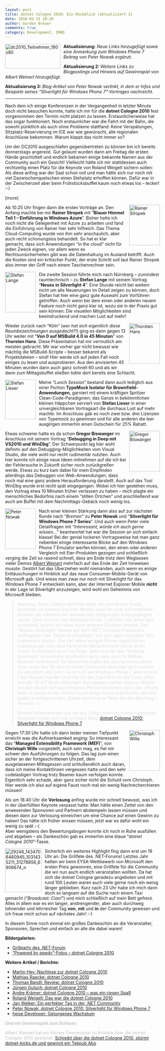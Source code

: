 ```yaml
---
layout: post
title: dotnet Cologne 2010: Ein Rückblick (aktualisiert 3)
date: 2010-05-31 20:26
author: Gordon Breuer
comments: true
category: Development, IMHO
---
```

<p><a href="http://dotnet-cologne.de/"><img style="border-right-width: 0px; margin: 0px 10px 10px 0px; display: inline; border-top-width: 0px; border-bottom-width: 0px; border-left-width: 0px" title="dc2010_Teilnehmer_180x80" border="0" alt="dc2010_Teilnehmer_180x80" align="left" src="http://anheledirwp.blob.core.windows.net/wordpress/2010/05/dc2010_Teilnehmer_180x80.png" width="180" height="80" /></a><strong>Aktualisierung:</strong> <em>Neue Links hinzugefügt sowie eine Anmerkung zum Windows Phone 7 Beitrag von Peter Nowak ergänzt.</em></p>  <p><strong>Aktualisierung 2: </strong><em>Weitere Links zu Blogpostings und Hinweis auf Gewinnspiel von Albert Weinert hinzugefügt.</em></p>  <p><strong>Aktualisierung 3:</strong><em> Blog-Artikel von Peter Nowak verlinkt, in dem er Infos und Beispiele seines “Silverlight für Windows Phone 7”-Vortrages nachreicht.</em></p>  <hr />  <p>Nach dem ich einige Konferenzen in der Vergangenheit in letzter Minute doch nicht besuchen konnte, hatte ich mir für die <strong>dotnet Cologne 2010</strong> fest vorgenommen den Termin nicht platzen zu lassen. Erstaunlicherweise hat das sogar funktioniert. Noch erstaunlicher war die Fahrt mit der Bahn, die sowohl pünktlich als auch ohne Probleme stattfand: Keine Verspätungen, Sitzplatz-Reservierung im ICE war wie gewünscht, alle regionalen Anschlüsse bekommen. Warum klappt das nicht immer so?</p>  <p>Um der DC2010 ausgeschlafen gegenübertreten zu können bin ich bereits donnerstags angereist. Gut gelaunt wurden dann am Freitag die ersten Hände geschüttelt und endlich bekamen einige bekannte Namen aus der Community auch ein Gesicht! Vielleicht hätte ich mir stattdessen auch rechtzeitig einen Platz für die Keynote von Roland Weigelt sichern sollen: Als diese anfing war der Saal schon voll und man hätte sich nur noch mit viel Dazwischenquetschen einen Stehplatz erhoffen können. Dafür war in der Zwischenzeit aber beim Frühstücksbuffet kaum noch etwas los – lecker! :-)</p>  <p>[more]</p>  <p><img style="border-right-width: 0px; margin: 0px 0px 10px 10px; display: inline; border-top-width: 0px; border-bottom-width: 0px; border-left-width: 0px" title="Rainer Stropek" border="0" alt="Rainer Stropek" align="right" src="http://anheledirwp.blob.core.windows.net/wordpress/2010/05/Rainer_Stropek.jpg" width="100" height="132" /> Ab 10:25 Uhr fingen dann die ersten Vorträge an. Den Anfang machte bei mir <strong>Rainer Stropek</strong> mit “<strong>Blauer Himmel Teil 1 – Einführung in Windows Azure</strong>”. Bisher hatte ich noch nicht die Gelegenheit mit Azure zu arbeiten und fand die Einführung von Rainer hier sehr hilfreich. Das Thema Cloud-Computing wurde von ihm sehr anschaulich, aber auch recht schonungslos behandelt. So hat er klar gemacht, dass sich Anwendungen “in the cloud” nicht für jeden Zweck eignen, vor allem wenn es Rechtsunsicherheiten gibt was die Datenhaltung im Ausland betrifft. Auch die Kosten sind ein kritischer Punkt, der erste Schritt soll laut Rainer Stropek also immer der Griff nach einem Taschenrechner sein.</p>  <p><a href="http://www.st-lange.net/"><img style="border-right-width: 0px; margin: 0px 10px 10px 0px; display: inline; border-top-width: 0px; border-bottom-width: 0px; border-left-width: 0px" title="Stefan Lange" border="0" alt="Stefan Lange" align="left" src="http://anheledirwp.blob.core.windows.net/wordpress/2010/05/Stefan_Lange.jpg" width="100" height="132" /></a> Die zweite Session führte mich nach Nürnberg – zumindest raumtechnisch – zu <strong>Stefan Lange</strong> mit seinem Vortrag “<strong>Neues in Silverlight 4</strong>”. Eine Stunde reicht bei weitem nicht um alle Neuerungen im Detail zeigen zu können, doch Stefan hat hier eine ganz gute Auswahl zum Vorführen getroffen. Auch wenn bei dem einen oder anderen neuem Feature noch nicht ganz klar ist, wozu sie in der Praxis gut sein können: Die visuellen Möglichkeiten sind beeindruckend und machen Lust auf mehr!</p>  <p><a href="http://www.dotnet-rocks.de/"><img style="border-right-width: 0px; margin: 0px 0px 10px 10px; display: inline; border-top-width: 0px; border-bottom-width: 0px; border-left-width: 0px" title="Thorsten Hans" border="0" alt="Thorsten Hans" align="right" src="http://anheledirwp.blob.core.windows.net/wordpress/2010/05/Thorsten_Hans.jpg" width="100" height="132" /></a> Wieder zurück nach “Köln” (<em>wer hat sich eigentlich diese Raumbezeichnungen ausgedacht?!</em>) ging es dann gegen 13 Uhr weiter mit “<strong>Von 0 auf MSBuild 4.0 in 45 Minuten</strong>” von <strong>Thorsten Hans</strong>. Diese Präsentation hat mir vermutlich am meisten gebracht: Mir war vorher gar nicht bewusst wie mächtig die MSBuild-Scripte – besser bekannt als Projektdateien – sind! Hier werde ich auf jeden Fall noch einiges zu lesen und ausprobieren. Aus den anvisierten 45 Minuten wurden dann auch ganz schnell 60 und als wir dann zum Mittagsbuffet stießen tobte dort bereits eine Schlacht.</p>  <p><a href="http://www.lieser-online.de/"><img style="border-right-width: 0px; margin: 0px 10px 10px 0px; display: inline; border-top-width: 0px; border-bottom-width: 0px; border-left-width: 0px" title="Stefan Lieser" border="0" alt="Stefan Lieser" align="left" src="http://anheledirwp.blob.core.windows.net/wordpress/2010/05/Stefan_Lieser.jpg" width="100" height="129" /></a> Meine “<em>Lunch Session</em>” bestand dann auch lediglich aus einer Portion <strong>TypeMock Isolator für Brownfield-Anwendungen</strong>, garniert mit einem kräftigen Spritzer Clean-Code-Paradigmen; das Ganze in bekömmlichen kleinen Häppchen serviert von <strong>Stefan Lieser</strong> in einer unvergleichbaren Vortragsart die durchaus Lust auf mehr machte. Im Anschluss gab es noch zwei bzw. drei Lizenzen von Typemock zu gewinnen und für alle anderen die leer ausgingen immerhin einen Gutschein für 25% Rabatt.</p>  <p><a href="http://www.dotnet-blog.net/"><img style="border-right-width: 0px; margin: 0px 0px 10px 10px; display: inline; border-top-width: 0px; border-bottom-width: 0px; border-left-width: 0px" title="Gregor Biswanger" border="0" alt="Gregor Biswanger" align="right" src="http://anheledirwp.blob.core.windows.net/wordpress/2010/05/Gregor_Biswanger.jpg" width="100" height="132" /></a> Etwas schwerer hatte es da schon <strong>Gregor Biswanger</strong> im Anschluss mit seinem Vortrag “<strong>Debugging in Deep mit VS2010 und WinDbg</strong>”. Der Schwerpunkt lag hier wohl definitv auf den Debugging-Möglichkeiten vom Visual Studio, die viele wohl nur recht rudimentär nutzten. Auch hier konnte ich einige neue Ideen mitnehmen auf die ich bei der Fehlersuche in Zukunft sicher noch zurückgreifen werde. Etwas zu kurz kam dabei für mein Empfinden allerdings das Debuggen von Web-Anwendungen, dass noch mal eine ganz andere Herausforderung darstellt. Auch auf das Tool WinDbg wurde erst recht spät eingegangen. Wobei ich hier gestehen muss, den Vortrag etwa 10 Minuten früher verlassen zu haben – mich plagte ein menschliches Bedürfnis nach einem “stillen Örtchen” und anschließend war auch am Buffet mit dem Nachmittags-Gebäck noch wenig los.</p>  <p><a href="http://blogs.compactframework.de/Peter.Nowak/"><img style="border-right-width: 0px; margin: 0px 10px 10px 0px; display: inline; border-top-width: 0px; border-bottom-width: 0px; border-left-width: 0px" title="Peter Nowak" border="0" alt="Peter Nowak" align="left" src="http://anheledirwp.blob.core.windows.net/wordpress/2010/05/Peter_Nowak.jpg" width="100" height="132" /></a> Nach einer kleinen Stärkung dann also auf zur nächsten Runde nach “<em>Bremen</em>” zu <strong>Peter Nowak</strong> und “<strong>Silverlight für Windows Phone 7 Series</strong>”. Und auch wenn Peter viele Detailfragen mit “<em>Interessant, würde ich auch gerne wissen…</em>” beantwortet hat war die Session an sich einfach klasse! Bei der genial lockeren Vortragsweise hat man ganz nebenbei einige interessante Blicke auf den Windows Phone 7 Emulator werfen können, den einen oder anderen Vergleich mit Eier-Produkten gezogen und schließlich verging die Zeit so rasend schnell, dass am Ende trotz dem Weglassen vieler Demos <a href="http://der-albert.com/">Albert Weinert</a> mehrfach auf das Ende der Zeit hinweisen musste. Gestört hat das Überziehen wohl niemanden, auch wenn es einige Enttäuschungen in Hinblick auf das neue Consumer-Mobile-Gerät von Microsoft gab. Und wieso man zwar nur noch mit Silverlight für das Windows Phone 7 entwickeln kann, aber der Internet Explorer Mobile <strong>nicht</strong> in der Lage ist Silverlight anzuzeigen, wird wohl ein Geheimnis von Microsoft bleiben.</p>  <blockquote>   <p><font color="#dcddde">Nachtrag: Beim Chatten mit Peter habe ich zum letzten Punkt, Silverlight im Internet Explorer Mobile, noch ein paar Informationen erhalten die während der Session aus Zeitgründen untergegangen waren. Zwar wird für das Windows Phone 7 mit Hilfe von Silverlight entwickelt, jedoch mit einer leicht anderen Runtime-Version. Das “Mobile-Silverlight” basiert auf dem .NET Compact Framework wohingegen das “Desktop-Silverlight” auf dem ganz normalen .NET Framework basiert. Das hat neben einigen Phone-Spezifischen Anpassungen (wie dem Panorama-Steuerelement und anderen Touch-Funktionen) auch zur Folge, dass eine für das “Desktop-Silverlight” entwickelte Applikation nicht nativ auch im Mobile-Browser funktioniert. So betrachtet ergibt das also durchaus einen Sinn, wenn das für den normalen Consumer-Benutzer auch schwer zu vermitteln sein wird. Da es sich bei Windows Phone 7 aber um ein 1.0er Release handelt sind hier für die Zukunft noch alle Türen offen und die CE 6/7 Basis erleichtert das Updaten später ebenso. Warten wir also ab wie sich das Windows Phone entwickeln wird, das&#160; iPhone hatte in seiner ersten Version auch einige Kinderkrankheiten die erst später beseitigt wurden. Danke noch mal an Peter für den Nachtrag / Hinweis :-)</font></p>    <p><font color="#dcddde">Weitere Informationen und die aus Zeitgründen nicht mehr gezeigten Beispiele finden sich nun in Peters Blog: <a href="http://blogs.compactframework.de/Peter.Nowak/2010/06/14/dotnet+Cologne+2010+Silverlight+Fuumlr+Windows+Phone+7.aspx">dotnet Cologne 2010: Silverlight für Windows Phone 7</a></font></p> </blockquote>  <p><img style="border-right-width: 0px; margin: 0px 0px 10px 10px; display: inline; border-top-width: 0px; border-bottom-width: 0px; border-left-width: 0px" title="Christoph Wille" border="0" alt="Christoph Wille" align="right" src="http://anheledirwp.blob.core.windows.net/wordpress/2010/05/Christoph_Wille.jpg" width="100" height="132" /> Gegen 17:30 Uhr hatte ich dann leider meinen Tiefpunkt erreicht was die Aufmerksamkeit anging: So interessant das “<strong>Managed Extensibility Framework (MEF)</strong>”, von <strong>Christoph Wille</strong> vorgestellt, auch sein mag, es fiel mir schwer den Ausführungen zu folgen. Das lag zum einen sicher an der fortgeschrittenen Uhrzeit, dem ausgelassenen Mittagessen und schlußendlich auch daran, dass ich meine Kontaktlinsen vergessen hatte und den sehr codelastigen Vortrag trotz Beamer kaum verfolgen konnte. Eigentlich sehr schade, aber ganz sicher nicht die Schuld vom Christoph. Hier werde ich also auf eigene Faust noch mal ein wenig Nachrecherchieren müssen!</p>  <p>Als um 18:40 Uhr die <strong>Verlosung</strong> anfing wurde mir schnell bewusst, was ich in der überfüllten Keynote verpasst hatte: Man hätte einen Zettel von den anwesenden Sponsoren und Partnern abstempeln lassen müssen und diesen dann zur Verlosung einreichen um eine Chance auf einen Gewinn zu haben! Das hätte ich früher wissen müssen, jetzt war es dafür wohl ein wenig zu spät :-(     <br />Aber wenigstens den Bewertungsbogen konnte ich noch in Ruhe ausfüllen und abgeben – als Dankeschön gab es immerhin eine blaue “<em>dotnet Cologne 2010</em>”-Tasse.</p>  <p><a href="http://www.facebook.com/photo.php?pid=31278856&amp;l=34e9d1ac6f&amp;id=1031435211"><img style="border-right-width: 0px; margin: 0px 10px 0px 0px; display: inline; border-top-width: 0px; border-bottom-width: 0px; border-left-width: 0px" title="29248_1434706460945_1031435211_31278856_6906674_n" border="0" alt="29248_1434706460945_1031435211_31278856_6906674_n" align="left" src="http://anheledirwp.blob.core.windows.net/wordpress/2010/05/29248_1434706460945_1031435211_31278856_6906674_n.jpg" width="119" height="142" /></a> Sicherlich ein weiteres Highlight fing dann erst um 19 Uhr an: Die Grillfete des .NET-Forums! Letztes Jahr hatten wir beim EYSA-Wettbewerb von Microsoft den ersten Preis gewonnen, eine Grillfete für die Community die wir nun auch endlich veranstalten wollten. Da hat sich die dotnet Cologne geradezu angeboten und mit rund 100 Leuten waren auch viele gerne noch ein wenig länger geblieben. Kurz nach 23 Uhr habe ich mich dann doch so langsam auf die Suche nach einem Taxi gemacht (“<em>Broadcast: Ciao!</em>”) und mich schließlich auf mein Bett gefreut. Alles in allem war es ein langer, anstrengender, aber auch durchweg lohnender und lehrreicher Tag <strong>von</strong>, <strong>mit</strong> und <strong>in</strong> der Community gewesen und ich freue mich schon auf nächstes Jahr! :-)</p>  <p>In diesem Sinne noch einmal ein großes Dankeschön an die Veranstalter, Sponsoren, Sprecher und einfach an alle die dabei waren!</p>  <p><strong>Bildergalerien:</strong></p>  <ul>   <li><a href="http://dotnet-forum.de/photos/grillparty2010/slideshowpro.aspx">Grillparty des .NET-Forum</a> </li>    <li><a href="http://www.facebook.com/album.php?aid=22961&amp;id=113552655323057">“Powered by ppedv”-Fotos – dotnet Cologne 2010</a> </li> </ul>  <p><strong>Weitere Artikel / Berichte:</strong></p>  <ul>   <li><font color="#dcddde"><a href="http://devtechblog.blogspot.com/2010/05/nachlese-zur-dotnet-cologne-2010.html">Martin Hey: Nachlese zur dotnet Cologne 2010</a></font> </li>    <li><font color="#dcddde"><a href="http://www.outofcoffeeexception.de/2010/05/29/dotnet%20Cologne%202010.aspx">Mathias Raacke: dotnet Cologne 2010</a></font> </li>    <li><font color="#dcddde"><a href="http://blog.thomasbandt.de/39/2344/de/blog/blog/review-dotnet-cologne-2010.html">Thomas Bandt: Review: dotnet Cologne 2010</a></font> </li>    <li><font color="#dcddde"><a href="http://www.aspnetzone.de/blogs/juergengutsch/archive/2010/05/31/dotnet-cologne-2010.aspx">Jürgen Gutsch: dotnet Cologne 2010</a></font> </li>    <li><a href="http://blog.codemurai.de/2010/05/31/dotnetCologne2010WasEinRiesenSpa%c3%9f.aspx">Andre Krämer: dotnet Cologne 2010 – was ein riesen Spaß</a> </li>    <li><a href="http://weblogs.asp.net/rweigelt/archive/2010/05/31/7512700.aspx">Roland Weigelt: Das war die dotnet Cologne 2010</a> </li>    <li><a href="http://blog.jan-welker.de/2010/05/31/EinPerfekterTagInDerNETCommunity.aspx">Jan Welker: Ein perfekter Tag in der .NET Community</a> </li>    <li><a href="http://blogs.compactframework.de/Peter.Nowak/2010/06/14/dotnet+Cologne+2010+Silverlight+Fuumlr+Windows+Phone+7.aspx">Peter Nowak: dotnet Cologne 2010: Silverlight für Windows Phone 7</a></li>    <li><font color="#dcddde"><a href="http://www.heise.de/developer/artikel/developer_artikel_1012374.html">heise Developer: Gelungenes Wachstum</a></font> </li> </ul>  <p><font color="#c2c2c2"><strong>Und ein Gewinnspiel zum Schluss:</strong></font></p>  <p><font color="#c2c2c2">Albert Weinert hat ein kleines Gewinnspiel zu Artikeln über die dotnet Cologne 2010 gestartet: <a href="http://der-albert.com/archive/2010/06/01/schreibt-ueber-die-dotnet-cologne-2010-stuermt-dotnet-kicks-und-gewinnt-ein-tekpub-abo.aspx">Schreibt über die dotnet Cologne 2010, stürmt dotnet-kicks.de und gewinnt ein Tekpub Abo</a></font></p>